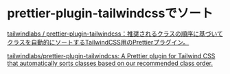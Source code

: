 # prettier-plugin-tailwindcssでソート

[tailwindlabs / prettier\-plugin\-tailwindcss：推奨されるクラスの順序に基づいてクラスを自動的にソートするTailwindCSS用のPrettierプラグイン。](https://github.com/tailwindlabs/prettier-plugin-tailwindcss)

[tailwindlabs/prettier\-plugin\-tailwindcss: A Prettier plugin for Tailwind CSS that automatically sorts classes based on our recommended class order\.](https://github.com/tailwindlabs/prettier-plugin-tailwindcss)
